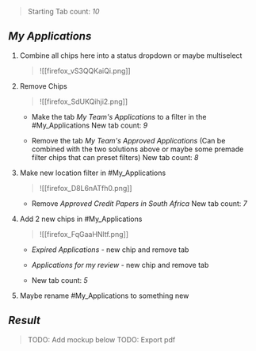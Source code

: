 > Starting Tab count: *10*

## *My Applications*



1. Combine all chips here into a status dropdown or maybe multiselect
   > ![[firefox_vS3QQKaiQi.png]]

2. Remove Chips  
   > ![[firefox_SdUKQihji2.png]]

	- Make the tab *My Team's Applications* to a filter in the #My_Applications
	  New tab count: *9*
   
	- Remove the tab *My Team's Approved Applications* (Can be combined with the two solutions above or maybe some premade filter chips that can preset filters)
	  New tab count: *8*

3. Make new location filter in #My_Applications
	> ![[firefox_D8L6nATfh0.png]]
	
	- Remove *Approved Credit Papers in South Africa*
	  New tab count: *7*
	

4. Add 2 new chips in #My_Applications
	> ![[firefox_FqGaaHNltf.png]]
	
	- *Expired Applications* - new chip and remove tab
	- *Applications for my review* - new chip and remove tab
	  
	- New tab count: *5*

5. Maybe rename #My_Applications to something new


## *Result*

> TODO: Add mockup below
> TODO: Export pdf